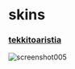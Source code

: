 # skins
### [tekkitoaristia](https://cdn.discordapp.com/attachments/960955883284729906/1057275878339514398/tekkitoaristia.osk)
![screenshot005](https://user-images.githubusercontent.com/97003296/230756180-d72c4ff2-f398-4554-9a74-da31bbbd9467.jpg)
